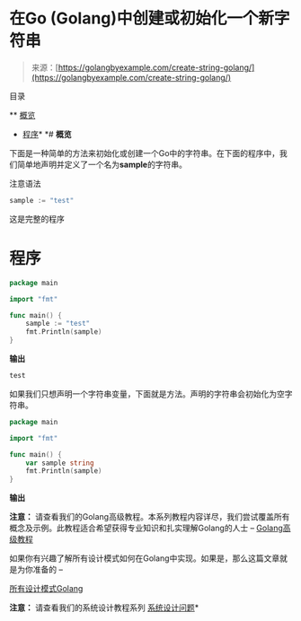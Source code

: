 <!--yml

类别：未分类

日期：2024-10-13 06:52:39

-->

# 在Go (Golang)中创建或初始化一个新字符串

> 来源：[https://golangbyexample.com/create-string-golang/](https://golangbyexample.com/create-string-golang/)

目录

**   [概览](#Overview "Overview")

+   [程序](#Program "Program")*  *# **概览**

下面是一种简单的方法来初始化或创建一个Go中的字符串。在下面的程序中，我们简单地声明并定义了一个名为**sample**的字符串。

注意语法

```go
sample := "test"
```

这是完整的程序

# 程序

```go
package main

import "fmt"

func main() {
	sample := "test"
	fmt.Println(sample)
}
```

**输出**

```go
test
```

如果我们只想声明一个字符串变量，下面就是方法。声明的字符串会初始化为空字符串。

```go
package main

import "fmt"

func main() {
    var sample string
    fmt.Println(sample)
}
```

**输出**

**注意：** 请查看我们的Golang高级教程。本系列教程内容详尽，我们尝试覆盖所有概念及示例。此教程适合希望获得专业知识和扎实理解Golang的人士 – [Golang高级教程](https://golangbyexample.com/golang-comprehensive-tutorial/)

如果你有兴趣了解所有设计模式如何在Golang中实现。如果是，那么这篇文章就是为你准备的 –

[所有设计模式Golang](https://golangbyexample.com/all-design-patterns-golang/)

**注意：** 请查看我们的系统设计教程系列 [系统设计问题](https://techbyexample.com/system-design-questions/)*
